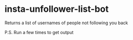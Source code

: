 # insta-unfollower-list-bot
Returns a list of usernames of people not following you back

P.S. Run a few times to get output
